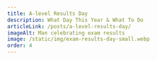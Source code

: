 ```yaml
---
title: A-level Results Day
description: What Day This Year & What To Do
articleLink: /posts/a-level-results-day/
imageAlt: Man celebrating exam results
image: /static/img/exam-results-day-small.webp
order: 4
---
```

